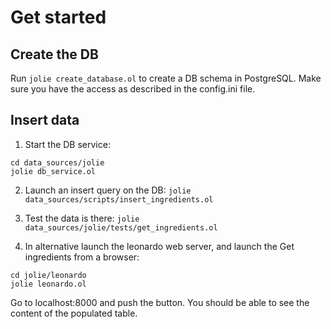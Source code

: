 # Get started

## Create the DB
Run `jolie create_database.ol` to create a DB schema in PostgreSQL. Make sure
you have the access as described in the config.ini file.

## Insert data
1. Start the DB service:
```
cd data_sources/jolie
jolie db_service.ol
```

2. Launch an insert query on the DB:
`jolie data_sources/scripts/insert_ingredients.ol`

3. Test the data is there:
`jolie data_sources/jolie/tests/get_ingredients.ol`

4. In alternative launch the leonardo web server, and launch the Get ingredients
from a browser:
```
cd jolie/leonardo
jolie leonardo.ol
```
Go to localhost:8000 and push the button. You should be able to see the content
of the populated table.

